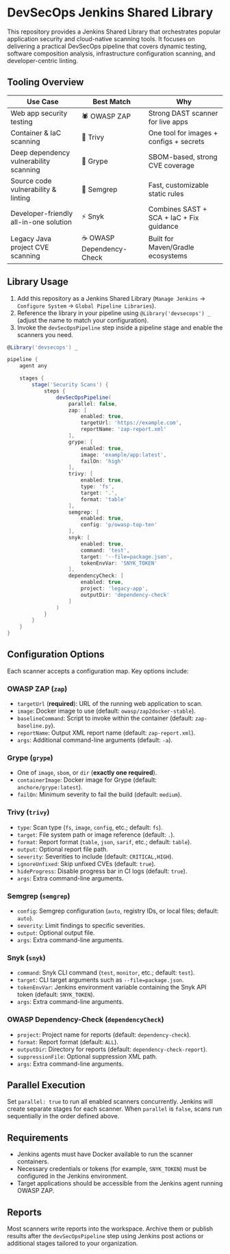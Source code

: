 # DevSecOps Jenkins Shared Library

This repository provides a Jenkins Shared Library that orchestrates popular application security and cloud-native scanning tools. It focuses on delivering a practical DevSecOps pipeline that covers dynamic testing, software composition analysis, infrastructure configuration scanning, and developer-centric linting.

## Tooling Overview

| Use Case | Best Match | Why |
| --- | --- | --- |
| Web app security testing | 🕷️ OWASP ZAP | Strong DAST scanner for live apps |
| Container & IaC scanning | 🐳 Trivy | One tool for images + configs + secrets |
| Deep dependency vulnerability scanning | 🧬 Grype | SBOM-based, strong CVE coverage |
| Source code vulnerability & linting | 🧠 Semgrep | Fast, customizable static rules |
| Developer-friendly all-in-one solution | ⚡ Snyk | Combines SAST + SCA + IaC + Fix guidance |
| Legacy Java project CVE scanning | ☕ OWASP Dependency-Check | Built for Maven/Gradle ecosystems |

## Library Usage

1. Add this repository as a Jenkins Shared Library (`Manage Jenkins` → `Configure System` → `Global Pipeline Libraries`).
2. Reference the library in your pipeline using `@Library('devsecops') _` (adjust the name to match your configuration).
3. Invoke the `devSecOpsPipeline` step inside a pipeline stage and enable the scanners you need.

```groovy
@Library('devsecops') _

pipeline {
    agent any

    stages {
        stage('Security Scans') {
            steps {
                devSecOpsPipeline(
                    parallel: false,
                    zap: [
                        enabled: true,
                        targetUrl: 'https://example.com',
                        reportName: 'zap-report.xml'
                    ],
                    grype: [
                        enabled: true,
                        image: 'example/app:latest',
                        failOn: 'high'
                    ],
                    trivy: [
                        enabled: true,
                        type: 'fs',
                        target: '.',
                        format: 'table'
                    ],
                    semgrep: [
                        enabled: true,
                        config: 'p/owasp-top-ten'
                    ],
                    snyk: [
                        enabled: true,
                        command: 'test',
                        target: '--file=package.json',
                        tokenEnvVar: 'SNYK_TOKEN'
                    ],
                    dependencyCheck: [
                        enabled: true,
                        project: 'legacy-app',
                        outputDir: 'dependency-check'
                    ]
                )
            }
        }
    }
}
```

## Configuration Options

Each scanner accepts a configuration map. Key options include:

### OWASP ZAP (`zap`)
- `targetUrl` (**required**): URL of the running web application to scan.
- `image`: Docker image to use (default: `owasp/zap2docker-stable`).
- `baselineCommand`: Script to invoke within the container (default: `zap-baseline.py`).
- `reportName`: Output XML report name (default: `zap-report.xml`).
- `args`: Additional command-line arguments (default: `-a`).

### Grype (`grype`)
- One of `image`, `sbom`, or `dir` (**exactly one required**).
- `containerImage`: Docker image for Grype (default: `anchore/grype:latest`).
- `failOn`: Minimum severity to fail the build (default: `medium`).

### Trivy (`trivy`)
- `type`: Scan type (`fs`, `image`, `config`, etc.; default: `fs`).
- `target`: File system path or image reference (default: `.`).
- `format`: Report format (`table`, `json`, `sarif`, etc.; default: `table`).
- `output`: Optional report file path.
- `severity`: Severities to include (default: `CRITICAL,HIGH`).
- `ignoreUnfixed`: Skip unfixed CVEs (default: `true`).
- `hideProgress`: Disable progress bar in CI logs (default: `true`).
- `args`: Extra command-line arguments.

### Semgrep (`semgrep`)
- `config`: Semgrep configuration (`auto`, registry IDs, or local files; default: `auto`).
- `severity`: Limit findings to specific severities.
- `output`: Optional output file.
- `args`: Extra command-line arguments.

### Snyk (`snyk`)
- `command`: Snyk CLI command (`test`, `monitor`, etc.; default: `test`).
- `target`: CLI target arguments such as `--file=package.json`.
- `tokenEnvVar`: Jenkins environment variable containing the Snyk API token (default: `SNYK_TOKEN`).
- `args`: Extra command-line arguments.

### OWASP Dependency-Check (`dependencyCheck`)
- `project`: Project name for reports (default: `dependency-check`).
- `format`: Report format (default: `ALL`).
- `outputDir`: Directory for reports (default: `dependency-check-report`).
- `suppressionFile`: Optional suppression XML path.
- `args`: Extra command-line arguments.

## Parallel Execution

Set `parallel: true` to run all enabled scanners concurrently. Jenkins will create separate stages for each scanner. When `parallel` is `false`, scans run sequentially in the order defined above.

## Requirements

- Jenkins agents must have Docker available to run the scanner containers.
- Necessary credentials or tokens (for example, `SNYK_TOKEN`) must be configured in the Jenkins environment.
- Target applications should be accessible from the Jenkins agent running OWASP ZAP.

## Reports

Most scanners write reports into the workspace. Archive them or publish results after the `devSecOpsPipeline` step using Jenkins post actions or additional stages tailored to your organization.

